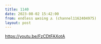```yaml
---
title: 1140
date: 2023-08-02 15:42:00
from: endless шизing ⍼ (channel1162404975)
layout: post
---
```


<https://youtu.be/FzCDtFAXotA>
